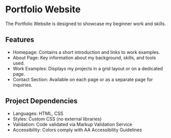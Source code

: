 # Portfolio Website

The Portfolio Website is designed to showcase my beginner work and skills.

## Features

- Homepage: Contains a short introduction and links to work examples.
- About Page: Key information about my background, skills, and tools used.
- Work Examples: Displays my projects in a grid layout or on a dedicated page.
- Contact Section: Available on each page or as a separate page for inquiries.

## Project Dependencies

- Languages: HTML, CSS
- Styles: Custom CSS (no external libraries)
- Validation: Code validated via Markup Validation Service
- Accessibility: Colors comply with AA Accessibility Guidelines


